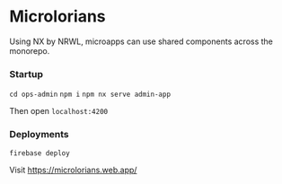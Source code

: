 # Microlorians

Using NX by NRWL, microapps can use shared components across the monorepo.

### Startup

`cd ops-admin`
`npm i`
`npm nx serve admin-app`

Then open `localhost:4200`


### Deployments

`firebase deploy`

Visit https://microlorians.web.app/